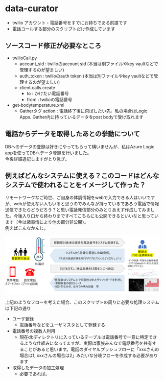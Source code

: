 # data-curator

- twilio アカウント・電話番号をすでにお持ちである前提です
- 電話コールする部分のスクリプトだけ作成しています

## ソースコード修正が必要なところ
- twilioCall.py
    - account_sid : twilioのaccount sid (本当は別ファイルやkey vaultなどで管理するのが望ましい)
    - auth_token : twilioのauth token (本当は別ファイルやkey vaultなどで管理するのが望ましい)
    - client.calls.create
        - to : かけたい電話番号
        - from : twilioの電話番号
- get-bodytemperature.xml
    - Gatherタグ action : 電話終了後に飛ばしたい先。私の場合はLogic Apps. Gather内に持っているデータをpost bodyで受け取れます
## 電話からデータを取得したあとの挙動について
 DBへのデータの登録は好きにやってもらって構いませんが、私はAzure Logic appを使ってDBへデータ登録を行いました。   
 今後詳細追記しますがとり急ぎ。
 
 ## 例えばどんなシステムに使える？このコードはどんなシステムで使われることをイメージして作った？
 リモートワークなご時世、ご自身の体調情報をwebで入力できる人はいいですが、webが使えない人もいると思うのでみんなが持っているであろう電話で情報送信できたらどうだろう？と思い電話発信部分のみとりあえず作成してみました。今後入り口から終わりまですべてこちらにも公開できるといいなと思っています（今は諸事情により他の部分非公開）。   
 例えばこんなかんじ。    
     
![利用想定例](https://github.com/mahya8585/data-curator/blob/master/img/readme-1.png)    
    
上記のようなフローを考えた場合、このスクリプトの周りに必要な処理システムは下記の通り

- ユーザ登録
    - 電話番号などをユーザマスタとして登録する
- 電話番号の複数人利用
    - 現在dbディレクトリに入っているテーブルは電話番号で一意に特定できるような仕組みになってますが、実際は家族みんなで電話番号を共有することがあると思います。電話のダイヤルプッシュフローに「xxxさんの場合は1, xxxさんの場合は2」みたいな分岐フローを作成する必要があります
- 取得したデータの加工処理
    - 必要であれば。